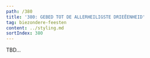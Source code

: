 ```yaml
---
path: /380
title: '380: GEBED TOT DE ALLERHEILIGSTE DRIEËENHEID'
tag: biezondere-feesten
content: ../styling.md
sortIndex: 380
---
```


TBD...